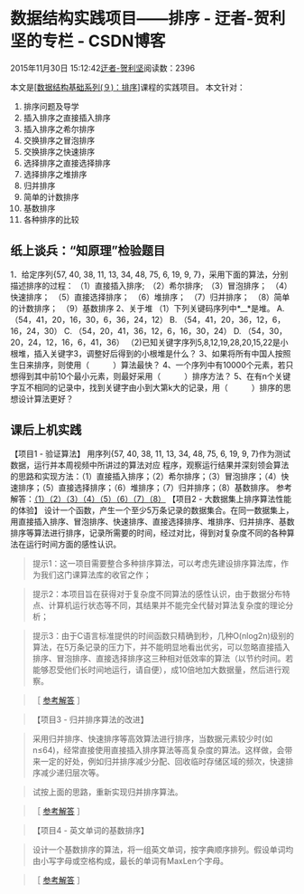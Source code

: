
# 数据结构实践项目——排序 - 迂者-贺利坚的专栏 - CSDN博客

2015年11月30日 15:12:42[迂者-贺利坚](https://me.csdn.net/sxhelijian)阅读数：2396


本文是[[数据结构基础系列(９)：排序](http://edu.csdn.net/course/detail/1669)]课程的实践项目。
本文针对：
1. 排序问题及导学
2. 插入排序之直接插入排序
3. 插入排序之希尔排序
4. 交换排序之冒泡排序
5. 交换排序之快速排序
6. 选择排序之直接选择排序
7. 选择排序之堆排序
8. 归并排序
9. 简单的计数排序
10. 基数排序
11. 各种排序的比较
## 纸上谈兵：“知原理”检验题目
1．给定序列{57, 40, 38, 11, 13, 34, 48, 75, 6, 19, 9, 7}，采用下面的算法，分别描述排序的过程：
（1）直接插入排序;　（2）希尔排序;　（3）冒泡排序；　（4）快速排序；　（5）直接选择排序；　（6）堆排序；　（7）归并排序；　（8）简单的计数排序；　（9）基数排序
2、关于堆
（1）下列关键码序列中*__*是堆。
A. （54，41，20，16，30，6，36，24，12）
B. （54，41，20，36，12，6，16，24，30）
C. （54，20，41，36，12，6，16，30，24）
D. （54，30，20，24，12，16，6，41，36）
（2)已知关键字序列5,8,12,19,28,20,15,22是小根堆，插入关键字3，调整好后得到的小根堆是什么？
3、如果将所有中国人按照生日来排序，则使用（　　　）算法最快？
4、一个序列中有10000个元素，若只想得到其中前10个最小元素，则最好采用（　　　）排序方法？
5、在有n个关键字互不相同的记录中，找到关键字由小到大第k大的记录，用（　　　）排序的思想设计算法更好？
## 课后上机实践
【项目1 - 验证算法】
用序列{57, 40, 38, 11, 13, 34, 48, 75, 6, 19, 9, 7}作为测试数据，运行并本周视频中所讲过的算法对应 程序，观察运行结果并深刻领会算法的思路和实现方法：（1）直接插入排序；（2）希尔排序；（3）冒泡排序；（4）快速排序；（5）直接选择排序；（6）堆排序；（7）归并排序；（8）基数排序。
参考解答：[（1）](http://blog.csdn.net/sxhelijian/article/details/50085261)[（2）](http://blog.csdn.net/sxhelijian/article/details/50085299)[（3）](http://blog.csdn.net/sxhelijian/article/details/50113191)[（4）](http://blog.csdn.net/sxhelijian/article/details/50113265)[（5）](例程)[（6）](http://blog.csdn.net/sxhelijian/article/details/50118439)[（7）](http://blog.csdn.net/sxhelijian/article/details/50118623)[（8）](http://blog.csdn.net/sxhelijian/article/details/50118773)
【项目2 - 大数据集上排序算法性能的体验】
设计一个函数，产生一个至少5万条记录的数据集合。在同一数据集上，用直接插入排序、冒泡排序、快速排序、直接选择排序、堆排序、归并排序、基数排序等算法进行排序，记录所需要的时间，经过对比，得到对复杂度不同的各种算法在运行时间方面的感性认识。
> 提示1：这一项目需要整合多种排序算法，可以考虑先建设排序算法库，作为我们这门课算法库的收官之作；

> 提示2：本项目旨在获得对于复杂度不同算法的感性认识，由于数据分布特点、计算机运行状态等不同，其结果并不能完全代替对算法复杂度的理论分析；

> 提示3：由于C语言标准提供的时间函数只精确到秒，几种O(nlog2n)级别的算法，在5万条记录的压力下，并不能明显地看出优劣，可以忽略直接插入排序、冒泡排序、直接选择排序这三种相对低效率的算法（以节约时间。若能够忍受他们长时间地运行，请自便），成10倍地加大数据量，然后进行观察。

> ［
> [参考解答](http://blog.csdn.net/sxhelijian/article/details/50127479)
> ］

> 【项目3 - 归并排序算法的改进】

> 采用归并排序、快速排序等高效算法进行排序，当数据元素较少时(如n≤64)，经常直接使用直接插入排序算法等高复杂度的算法。这样做，会带来一定的好处，例如归并排序减少分配、回收临时存储区域的频次，快速排序减少递归层次等。

> 试按上面的思路，重新实现归并排序算法。

> ［
> [参考解答](http://blog.csdn.net/sxhelijian/article/details/50130271)
> ］

> 【项目4 - 英文单词的基数排序】

> 设计一个基数排序的算法，将一组英文单词，按字典顺序排列。假设单词均由小写字母或空格构成，最长的单词有MaxLen个字母。

> ［
> [参考解答](http://blog.csdn.net/sxhelijian/article/details/50130623)
> ］


